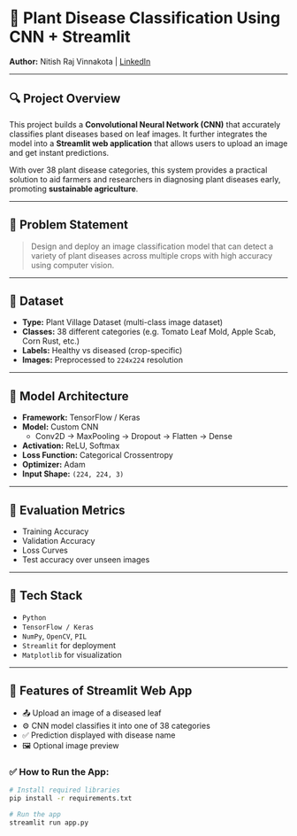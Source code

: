 # 🌿 Plant Disease Classification Using CNN + Streamlit  
**Author:** Nitish Raj Vinnakota | [LinkedIn](https://linkedin.com/in/vnr-nitish)

---

## 🔍 Project Overview

This project builds a **Convolutional Neural Network (CNN)** that accurately classifies plant diseases based on leaf images. It further integrates the model into a **Streamlit web application** that allows users to upload an image and get instant predictions.

With over 38 plant disease categories, this system provides a practical solution to aid farmers and researchers in diagnosing plant diseases early, promoting **sustainable agriculture**.

---

## 🎯 Problem Statement

> Design and deploy an image classification model that can detect a variety of plant diseases across multiple crops with high accuracy using computer vision.

---

## 🌱 Dataset

- **Type:** Plant Village Dataset (multi-class image dataset)  
- **Classes:** 38 different categories (e.g. Tomato Leaf Mold, Apple Scab, Corn Rust, etc.)  
- **Labels:** Healthy vs diseased (crop-specific)  
- **Images:** Preprocessed to `224x224` resolution

---

## 🧠 Model Architecture

- **Framework:** TensorFlow / Keras  
- **Model:** Custom CNN  
  - Conv2D → MaxPooling → Dropout → Flatten → Dense  
- **Activation:** ReLU, Softmax  
- **Loss Function:** Categorical Crossentropy  
- **Optimizer:** Adam  
- **Input Shape:** `(224, 224, 3)`

---

## 🧪 Evaluation Metrics

- Training Accuracy  
- Validation Accuracy  
- Loss Curves  
- Test accuracy over unseen images

---

## 🧰 Tech Stack

- `Python`  
- `TensorFlow / Keras`  
- `NumPy`, `OpenCV`, `PIL`  
- `Streamlit` for deployment  
- `Matplotlib` for visualization  

---

## 🚀 Features of Streamlit Web App

- 📤 Upload an image of a diseased leaf  
- ⚙️ CNN model classifies it into one of 38 categories  
- ✅ Prediction displayed with disease name  
- 🖼️ Optional image preview

### ✅ How to Run the App:

```bash
# Install required libraries
pip install -r requirements.txt

# Run the app
streamlit run app.py

